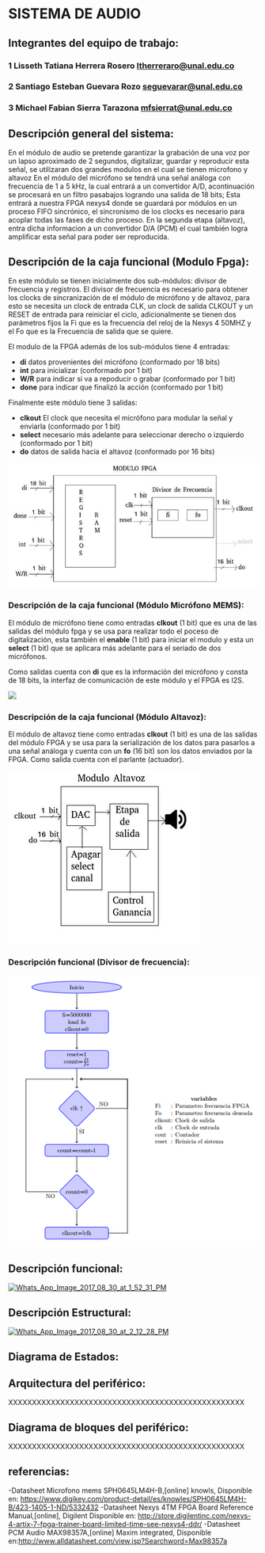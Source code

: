 # SISTEMA DE AUDIO

## Integrantes del equipo de trabajo:

### 1 Lisseth Tatiana Herrera Rosero ltherreraro@unal.edu.co

### 2 Santiago Esteban Guevara Rozo seguevarar@unal.edu.co

### 3 Michael Fabian Sierra Tarazona mfsierrat@unal.edu.co


## Descripción general del sistema: 

En el módulo de audio se pretende garantizar la grabación de una voz por un lapso aproximado de 2 segundos,  digitalizar, guardar y reproducir esta señal, se utilizaran dos grandes modulos en el cual se tienen microfono y altavoz
En el módulo del micrófono se tendrá una señal análoga con frecuencia de 1 a 5 kHz, la cual entrará a un convertidor A/D, acontinuación se procesará en un filtro pasabajos logrando una salida de 18 bits; Esta entrará a nuestra FPGA nexys4 donde se guardará por módulos en un proceso FIFO sincrónico, el sincronismo de los clocks es necesario para acoplar todas las fases de dicho proceso.
En la segunda etapa (altavoz), entra dicha informacion a un convertidor D/A (PCM) el cual también logra amplificar esta señal para poder ser reproducida.


## Descripción de la caja funcional (Modulo Fpga):
En este módulo se tienen inicialmente dos sub-módulos: divisor de frecuencia y registros. El divisor de frecuencia es necesario para obtener los clocks de sincranización de el módulo de micrófono y de altavoz, para esto se necesita un clock de entrada CLK, un clock de salida CLKOUT y un RESET de entrada para reiniciar el ciclo, adicionalmente se tienen dos parámetros fijos la Fi que es la frecuencia del reloj de la Nexys 4 50MHZ y el Fo que es la Frecuencia de salida que se quiere. 

El modulo de la FPGA además de los sub-módulos tiene 4 entradas: 
* **di** datos provenientes del micrófono (conformado por 18 bits) 
* **int** para inicializar (conformado por 1 bit)
* **W/R** para indicar si va a repoducir o grabar (conformado por 1 bit)
* **done** para indicar que finalizó la acción (conformado por 1 bit)

Finalmente este módulo tiene 3 salidas:
* **clkout** El clock que necesita el micrófono para modular la señal y enviarla (conformado por 1 bit)
* **select** necesario más adelante para seleccionar derecho o izquierdo (conformado por 1 bit)
* **do** datos de salida hacia el altavoz (conformado por 16 bits)

![](https://github.com/Fabeltranm/FPGA-Game-D1/blob/master/HW/RTL/06PCM-AUDIO-MICROFONO/Version_01/03%20document/Imagenes/fpga.jpg) 
### Descripción de la caja funcional (Módulo Micrófono MEMS):
El módulo de micrófono tiene como entradas **clkout** (1 bit) que es una de las salidas del módulo fpga y se usa para realizar todo el poceso de digitalización, esta también el **enable** (1 bit) para iniciar el modulo  y esta un **select** (1 bit) que se aplicara más adelante para el seriado de dos micrófonos.

Como salidas cuenta con **di** que es la información del micrófono y consta de 18 bits, la interfaz de comunicación de este módulo y el FPGA es I2S.

![](https://github.com/Fabeltranm/FPGA-Game-D1/blob/master/HW/RTL/06PCM-AUDIO-MICROFONO/Version_01/03%20document/Imagenes/Driver%20micr%C3%B3fono.jpeg) 
### Descripción de la caja funcional (Módulo Altavoz):
El módulo de altavoz tiene como entradas **clkout** (1 bit) es una de las salidas del módulo FPGA y se usa para la serialización de los datos para pasarlos a una señal análoga y cuenta con un **fo** (16 bit) son los datos enviados por la FPGA. Como salida cuenta con el parlante (actuador).

![](https://github.com/Fabeltranm/FPGA-Game-D1/blob/master/HW/RTL/06PCM-AUDIO-MICROFONO/Version_01/03%20document/Imagenes/altavoz.jpg) 
### Descripción funcional (Divisor de frecuencia):

![](https://github.com/Fabeltranm/FPGA-Game-D1/blob/master/HW/RTL/06PCM-AUDIO-MICROFONO/Version_01/03%20document/Imagenes/div_funcional.png) 
## Descripción funcional:

<a href="https://imgbb.com/"><img src="https://image.ibb.co/k3nwCQ/Whats_App_Image_2017_08_30_at_1_52_31_PM.jpg" alt="Whats_App_Image_2017_08_30_at_1_52_31_PM" border="0"></a>

## Descripción Estructural: 

<a href="https://ibb.co/ni3iRk"><img src="https://preview.ibb.co/jkZZXQ/Whats_App_Image_2017_08_30_at_2_12_28_PM.jpg" alt="Whats_App_Image_2017_08_30_at_2_12_28_PM" border="0"></a>


## Diagrama de Estados:



## Arquitectura del periférico:

XXXXXXXXXXXXXXXXXXXXXXXXXXXXXXXXXXXXXXXXXXXXXXXXXX

## Diagrama de bloques del periférico:

XXXXXXXXXXXXXXXXXXXXXXXXXXXXXXXXXXXXXXXXXXXXXXXXXX

## referencias:
-Datasheet Microfono mems SPH0645LM4H-B,[online] knowls, Disponible en: https://www.digikey.com/product-detail/es/knowles/SPH0645LM4H-B/423-1405-1-ND/5332432
-Datasheet Nexys 4TM FPGA Board Reference Manual,[online], Digilent Disponible en: http://store.digilentinc.com/nexys-4-artix-7-fpga-trainer-board-limited-time-see-nexys4-ddr/
-Datasheet PCM Audio MAX98357A,[online] Maxim integrated, Disponible en:http://www.alldatasheet.com/view.jsp?Searchword=Max98357a

